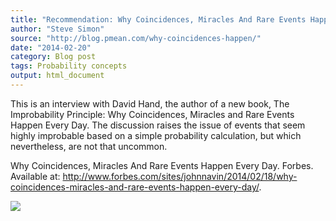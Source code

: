 ```yaml
---
title: "Recommendation: Why Coincidences, Miracles And Rare Events Happen Every Day."
author: "Steve Simon"
source: "http://blog.pmean.com/why-coincidences-happen/"
date: "2014-02-20"
category: Blog post
tags: Probability concepts
output: html_document
---
```


This is an interview with David Hand, the author of a new book, The
Improbability Principle: Why Coincidences, Miracles and Rare Events
Happen Every Day. The discussion raises the issue of events that seem
highly improbable based on a simple probability calculation, but which
nevertheless, are not that uncommon.

<!---More--->

Why Coincidences, Miracles And Rare Events Happen Every Day. Forbes.
Available at:
<http://www.forbes.com/sites/johnnavin/2014/02/18/why-coincidences-miracles-and-rare-events-happen-every-day/>.

![](../../../web/images/14/why-coincidences-happen01.png)




